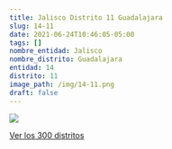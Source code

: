 ```yaml
---
title: Jalisco Distrito 11 Guadalajara
slug: 14-11
date: 2021-06-24T10:46:05-05:00
tags: []
nombre_entidad: Jalisco
nombre_distrito: Guadalajara
entidad: 14
distrito: 11
image_path: /img/14-11.png
draft: false
---
```


![](/img/14-11.png)

[Ver los 300 distritos](/docs/elecciones-2021)

